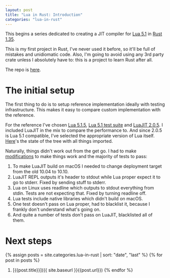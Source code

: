 ```yaml
---
layout: post
title: "Lua in Rust: Introduction"
categories: "lua-in-rust"
---
```


This begins a series dedicated to creating a JIT compiler for [Lua 5.1](http://www.lua.org) in [Rust 1.35](https://www.rust-lang.org).

This is my first project in Rust, I've never used it before, so it'll be full of mistakes and unidiomatic code. Also,
I'm going to avoid using any 3rd party crate unless I absolutely have to: this is a project to learn Rust after all.

The repo is [here](https://github.com/projedi/lua-in-rust).

The initial setup
=================

The first thing to do is to setup reference implementation ideally with testing infrastructure. This makes
it easy to compare custom implementation with the reference.

For the reference I've chosen [Lua 5.1.5](http://www.lua.org/ftp/lua-5.1.5.tar.gz),
[Lua 5.1 test suite](http://www.lua.org/tests/lua5.1-tests.tar.gz) and [LuaJIT 2.0.5](http://luajit.org/download/LuaJIT-2.0.5.tar.gz).
I included LuaJIT in the mix to compare the performance to. And since 2.0.5 is Lua 5.1 compatible, I've selected the appropriate version
of Lua itself. [Here](https://github.com/projedi/lua-in-rust/tree/d5dc42f0bb7dcb3bfc6736aad622d4381658615c)'s the state of the tree with
all things imported.

Naturally, things didn't work out from the get go. I had to make [modifications](https://github.com/projedi/lua-in-rust/commit/0b7229e31e1349aef63203df333fef84b8cdfd7b)
to make things work and the majority of tests to pass:
1. To make LuaJIT build on macOS I needed to change deployment target from the old 10.04 to 10.10.
2. LuaJIT REPL outputs it's header to stdout while Lua proper expect it to go to stderr. Fixed by sending stuff to stderr.
3. Lua on Linux uses readline which outputs to stdout everything from stdin. Tests are not expecting that. Fixed by turning readline off.
4. Lua tests include native libraries which didn't build on macOS.
5. One test doesn't pass on Lua proper, had to blacklist it, because I frankly don't understand what's going on.
6. And quite a number of tests don't pass on LuaJIT, blacklisted all of them.

Next steps
==========

{% assign posts = site.categories.lua-in-rust | sort: "date", "last" %}
{% for post in posts %}
1. [{{post.title}}]({{ site.baseurl }}{{post.url}})
{% endfor %}
